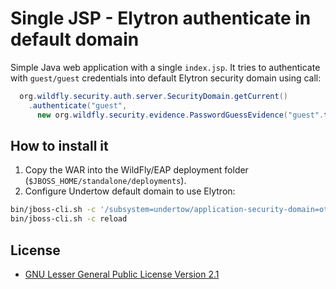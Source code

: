 # Single JSP - Elytron authenticate in default domain
Simple Java web application with a single `index.jsp`.
It tries to authenticate with `guest/guest` credentials into default Elytron security domain using call:

```java
  org.wildfly.security.auth.server.SecurityDomain.getCurrent()
    .authenticate("guest", 
      new org.wildfly.security.evidence.PasswordGuessEvidence("guest".toCharArray()))
```

## How to install it

1. Copy the WAR into the WildFly/EAP deployment folder (`$JBOSS_HOME/standalone/deployments`).
1. Configure Undertow default domain to use Elytron:

```bash
bin/jboss-cli.sh -c '/subsystem=undertow/application-security-domain=other:add(http-authentication-factory=application-http-authentication)'
bin/jboss-cli.sh -c reload
```

## License

* [GNU Lesser General Public License Version 2.1](http://www.gnu.org/licenses/lgpl-2.1-standalone.html)
